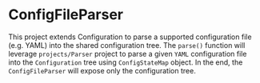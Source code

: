 ConfigFileParser
================

This project extends Configuration to parse a supported
configuration file (e.g. YAML) into the shared configuration
tree.  The `parse()` function will leverage `projects/Parser`
project to parse a given `YAML` configuration file into the
`Configuration` tree using `ConfigStateMap` object.  In the 
end, the `ConfigFileParser` will expose only the configuration
tree.
